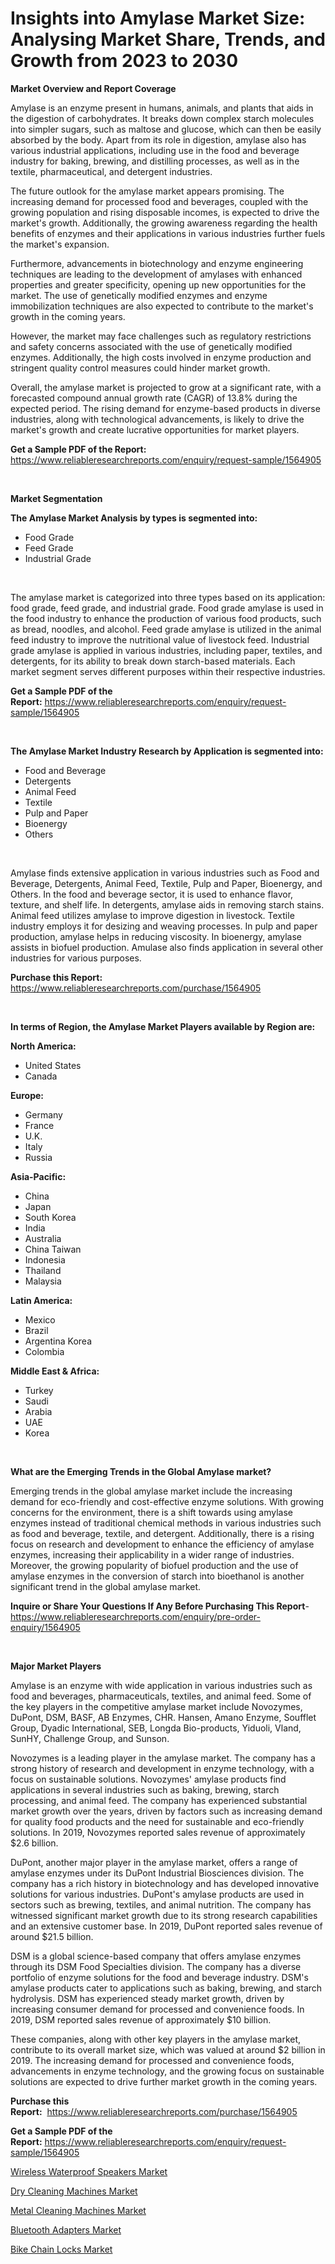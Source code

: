 <p><h1>Insights into Amylase Market Size: Analysing Market Share, Trends, and Growth from 2023 to 2030</h1></p><p><strong>Market Overview and Report Coverage</strong></p>
<p><p>Amylase is an enzyme present in humans, animals, and plants that aids in the digestion of carbohydrates. It breaks down complex starch molecules into simpler sugars, such as maltose and glucose, which can then be easily absorbed by the body. Apart from its role in digestion, amylase also has various industrial applications, including use in the food and beverage industry for baking, brewing, and distilling processes, as well as in the textile, pharmaceutical, and detergent industries.</p><p>The future outlook for the amylase market appears promising. The increasing demand for processed food and beverages, coupled with the growing population and rising disposable incomes, is expected to drive the market's growth. Additionally, the growing awareness regarding the health benefits of enzymes and their applications in various industries further fuels the market's expansion.</p><p>Furthermore, advancements in biotechnology and enzyme engineering techniques are leading to the development of amylases with enhanced properties and greater specificity, opening up new opportunities for the market. The use of genetically modified enzymes and enzyme immobilization techniques are also expected to contribute to the market's growth in the coming years.</p><p>However, the market may face challenges such as regulatory restrictions and safety concerns associated with the use of genetically modified enzymes. Additionally, the high costs involved in enzyme production and stringent quality control measures could hinder market growth.</p><p>Overall, the amylase market is projected to grow at a significant rate, with a forecasted compound annual growth rate (CAGR) of 13.8% during the expected period. The rising demand for enzyme-based products in diverse industries, along with technological advancements, is likely to drive the market's growth and create lucrative opportunities for market players.</p></p>
<p><strong>Get a Sample PDF of the Report:</strong> <a href="https://www.reliableresearchreports.com/enquiry/request-sample/1564905">https://www.reliableresearchreports.com/enquiry/request-sample/1564905</a></p>
<p>&nbsp;</p>
<p><strong>Market Segmentation</strong></p>
<p><strong>The Amylase Market Analysis by types is segmented into:</strong></p>
<p><ul><li>Food Grade</li><li>Feed Grade</li><li>Industrial Grade</li></ul></p>
<p>&nbsp;</p>
<p><p>The amylase market is categorized into three types based on its application: food grade, feed grade, and industrial grade. Food grade amylase is used in the food industry to enhance the production of various food products, such as bread, noodles, and alcohol. Feed grade amylase is utilized in the animal feed industry to improve the nutritional value of livestock feed. Industrial grade amylase is applied in various industries, including paper, textiles, and detergents, for its ability to break down starch-based materials. Each market segment serves different purposes within their respective industries.</p></p>
<p><strong>Get a Sample PDF of the Report:</strong>&nbsp;<a href="https://www.reliableresearchreports.com/enquiry/request-sample/1564905">https://www.reliableresearchreports.com/enquiry/request-sample/1564905</a></p>
<p>&nbsp;</p>
<p><strong>The Amylase Market Industry Research by Application is segmented into:</strong></p>
<p><ul><li>Food and Beverage</li><li>Detergents</li><li>Animal Feed</li><li>Textile</li><li>Pulp and Paper</li><li>Bioenergy</li><li>Others</li></ul></p>
<p>&nbsp;</p>
<p><p>Amylase finds extensive application in various industries such as Food and Beverage, Detergents, Animal Feed, Textile, Pulp and Paper, Bioenergy, and Others. In the food and beverage sector, it is used to enhance flavor, texture, and shelf life. In detergents, amylase aids in removing starch stains. Animal feed utilizes amylase to improve digestion in livestock. Textile industry employs it for desizing and weaving processes. In pulp and paper production, amylase helps in reducing viscosity. In bioenergy, amylase assists in biofuel production. Amulase also finds application in several other industries for various purposes.</p></p>
<p><strong>Purchase this Report:</strong>&nbsp; <a href="https://www.reliableresearchreports.com/purchase/1564905">https://www.reliableresearchreports.com/purchase/1564905</a></p>
<p>&nbsp;</p>
<p><strong>In terms of Region, the Amylase Market Players available by Region are:</strong></p>
<p>
    <p> <strong> North America: </strong>
        <ul>
            <li>United States</li>
            <li>Canada</li>
        </ul>
        </p> 
    <p> <strong> Europe: </strong>
        <ul>
            <li>Germany</li>
            <li>France</li>
            <li>U.K.</li>
            <li>Italy</li>
            <li>Russia</li>
        </ul>
        </p> 
    <p> <strong> Asia-Pacific: </strong>
        <ul>
            <li>China</li>
            <li>Japan</li>
            <li>South Korea</li>
            <li>India</li>
            <li>Australia</li>
            <li>China Taiwan</li>
            <li>Indonesia</li>
            <li>Thailand</li>
            <li>Malaysia</li>
        </ul>
        </p> 
    <p> <strong> Latin America: </strong>
        <ul>
            <li>Mexico</li>
            <li>Brazil</li>
            <li>Argentina Korea</li>
            <li>Colombia</li>
        </ul>
        </p> 
    <p> <strong> Middle East & Africa: </strong>
        <ul>
            <li>Turkey</li>
            <li>Saudi</li>
            <li>Arabia</li>
            <li>UAE</li>
            <li>Korea</li>
        </ul>
    </p>
    </p>
<p>&nbsp;</p>
<p><strong>What are the Emerging Trends in the Global Amylase market?</strong></p>
<p><p>Emerging trends in the global amylase market include the increasing demand for eco-friendly and cost-effective enzyme solutions. With growing concerns for the environment, there is a shift towards using amylase enzymes instead of traditional chemical methods in various industries such as food and beverage, textile, and detergent. Additionally, there is a rising focus on research and development to enhance the efficiency of amylase enzymes, increasing their applicability in a wider range of industries. Moreover, the growing popularity of biofuel production and the use of amylase enzymes in the conversion of starch into bioethanol is another significant trend in the global amylase market.</p></p>
<p><strong>Inquire or Share Your Questions If Any Before Purchasing This Report</strong>- <a href="https://www.reliableresearchreports.com/enquiry/pre-order-enquiry/1564905">https://www.reliableresearchreports.com/enquiry/pre-order-enquiry/1564905</a></p>
<p>&nbsp;</p>
<p><strong>Major Market Players</strong></p>
<p><p>Amylase is an enzyme with wide application in various industries such as food and beverages, pharmaceuticals, textiles, and animal feed. Some of the key players in the competitive amylase market include Novozymes, DuPont, DSM, BASF, AB Enzymes, CHR. Hansen, Amano Enzyme, Soufflet Group, Dyadic International, SEB, Longda Bio-products, Yiduoli, Vland, SunHY, Challenge Group, and Sunson.</p><p>Novozymes is a leading player in the amylase market. The company has a strong history of research and development in enzyme technology, with a focus on sustainable solutions. Novozymes' amylase products find applications in several industries such as baking, brewing, starch processing, and animal feed. The company has experienced substantial market growth over the years, driven by factors such as increasing demand for quality food products and the need for sustainable and eco-friendly solutions. In 2019, Novozymes reported sales revenue of approximately $2.6 billion.</p><p>DuPont, another major player in the amylase market, offers a range of amylase enzymes under its DuPont Industrial Biosciences division. The company has a rich history in biotechnology and has developed innovative solutions for various industries. DuPont's amylase products are used in sectors such as brewing, textiles, and animal nutrition. The company has witnessed significant market growth due to its strong research capabilities and an extensive customer base. In 2019, DuPont reported sales revenue of around $21.5 billion.</p><p>DSM is a global science-based company that offers amylase enzymes through its DSM Food Specialties division. The company has a diverse portfolio of enzyme solutions for the food and beverage industry. DSM's amylase products cater to applications such as baking, brewing, and starch hydrolysis. DSM has experienced steady market growth, driven by increasing consumer demand for processed and convenience foods. In 2019, DSM reported sales revenue of approximately $10 billion.</p><p>These companies, along with other key players in the amylase market, contribute to its overall market size, which was valued at around $2 billion in 2019. The increasing demand for processed and convenience foods, advancements in enzyme technology, and the growing focus on sustainable solutions are expected to drive further market growth in the coming years.</p></p>
<p><strong>Purchase this Report:</strong>&nbsp;&nbsp;<a href="https://www.reliableresearchreports.com/purchase/1564905">https://www.reliableresearchreports.com/purchase/1564905</a></p>
<p></p>
<p><strong>Get a Sample PDF of the Report:</strong>&nbsp;<a href="https://www.reliableresearchreports.com/enquiry/request-sample/1564905">https://www.reliableresearchreports.com/enquiry/request-sample/1564905</a></p>
<p><p><a href="https://medium.com/@sheetal.reportprime/wireless-waterproof-speakers-market-furnishes-information-on-market-share-market-trends-and-6ada167bd80f">Wireless Waterproof Speakers Market</a></p><p><a href="https://medium.com/@caligoldner/dry-cleaning-machines-market-research-report-its-history-and-forecast-2023-to-2030-6661eab9e104">Dry Cleaning Machines Market</a></p><p><a href="https://medium.com/@austynlemke1988/metal-cleaning-machines-market-analysis-its-cagr-market-segmentation-and-global-industry-overview-1b1bfa92764f">Metal Cleaning Machines Market</a></p><p><a href="https://medium.com/@krithi.reportprime/bluetooth-adapters-market-furnishes-information-on-market-share-market-trends-and-market-growth-487bd6aaa3dd">Bluetooth Adapters Market</a></p><p><a href="https://medium.com/@mariliehowe/bike-chain-locks-market-comprehensive-assessment-by-type-application-and-geography-39c40b361b1b">Bike Chain Locks Market</a></p></p>